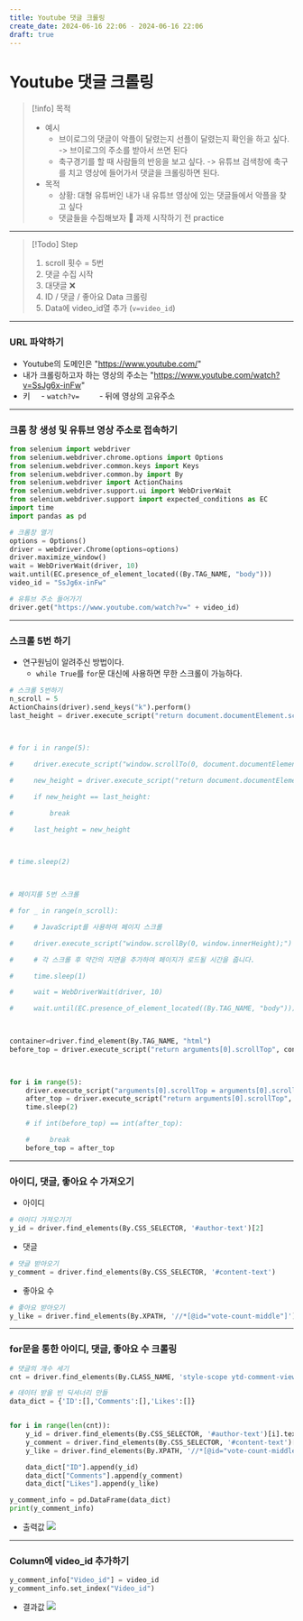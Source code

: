 ```yaml
---
title: Youtube 댓글 크롤링
create_date: 2024-06-16 22:06 - 2024-06-16 22:06
draft: true
---
```

# Youtube 댓글 크롤링

> [!info] 목적
> - 예시 
> 	- 브이로그의 댓글이 악플이 달렸는지 선플이 달렸는지 확인을 하고 싶다. -> 브이로그의 주소를 받아서 쓰면 된다
> 	- 축구경기를 할 때 사람들의 반응을 보고 싶다. -> 유튜브 검색창에 축구를 치고 영상에 들어가서 댓글을 크롤링하면 된다.
> - 목적
> 	- 상황: 대형 유튜버인 내가 내 유튜브 영상에 있는 댓글들에서 악플을 찾고 싶다
> 	- 댓글들을 수집해보자
>	📝 과제 시작하기 전 practice 

---

>[!Todo] Step
>1. scroll 횟수 = 5번
>2. 댓글 수집 시작
>	1. 대댓글 ❌
>	2. ID / 댓글 / 좋아요 Data 크롤링
>	3. Data에 video_id열 추가 (`v=video_id`)

---
### URL 파악하기

- Youtube의 도메인은 "https://www.youtube.com/"
- 내가 크롤링하고자 하는 영상의 주소는 "https://www.youtube.com/watch?v=SsJg6x-inFw"
- 키
    - `watch?v=`
        - 뒤에 영상의 고유주소

---
### 크롬 창 생성 및 유튜브 영상 주소로 접속하기

```python
from selenium import webdriver
from selenium.webdriver.chrome.options import Options
from selenium.webdriver.common.keys import Keys
from selenium.webdriver.common.by import By
from selenium.webdriver import ActionChains
from selenium.webdriver.support.ui import WebDriverWait
from selenium.webdriver.support import expected_conditions as EC
import time
import pandas as pd
```

```python
# 크롬창 열기
options = Options()
driver = webdriver.Chrome(options=options)
driver.maximize_window()
wait = WebDriverWait(driver, 10)
wait.until(EC.presence_of_element_located((By.TAG_NAME, "body")))
video_id = "SsJg6x-inFw"

# 유튜브 주소 들어가기
driver.get("https://www.youtube.com/watch?v=" + video_id)
```

---
### 스크롤 5번 하기

- 연구원님이 알려주신 방법이다. 
	- `while True`를 `for`문 대신에 사용하면 무한 스크롤이 가능하다.

```python
# 스크롤 5번하기
n_scroll = 5
ActionChains(driver).send_keys("k").perform()
last_height = driver.execute_script("return document.documentElement.scrollHeight")

  

# for i in range(5):

#     driver.execute_script("window.scrollTo(0, document.documentElement.scrollHeight);")

#     new_height = driver.execute_script("return document.documentElement.scrollHeight")

#     if new_height == last_height:

#         break

#     last_height = new_height

  

# time.sleep(2)

  

# 페이지를 5번 스크롤

# for _ in range(n_scroll):

#     # JavaScript를 사용하여 페이지 스크롤

#     driver.execute_script("window.scrollBy(0, window.innerHeight);")

#     # 각 스크롤 후 약간의 지연을 추가하여 페이지가 로드될 시간을 줍니다.

#     time.sleep(1)

#     wait = WebDriverWait(driver, 10)

#     wait.until(EC.presence_of_element_located((By.TAG_NAME, "body")))

  

container=driver.find_element(By.TAG_NAME, "html")
before_top = driver.execute_script("return arguments[0].scrollTop", container)

  

for i in range(5):
    driver.execute_script("arguments[0].scrollTop = arguments[0].scrollHeight", container)
    after_top = driver.execute_script("return arguments[0].scrollTop", container)
    time.sleep(2)

    # if int(before_top) == int(after_top):

    #     break
    before_top = after_top
```

---
### 아이디, 댓글, 좋아요 수 가져오기

- 아이디
```python
# 아이디 가져오기기
y_id = driver.find_elements(By.CSS_SELECTOR, '#author-text')[2]
```

- 댓글
```python
# 댓글 받아오기
y_comment = driver.find_elements(By.CSS_SELECTOR, '#content-text')
```

- 좋아요 수
```python
# 좋아요 받아오기
y_like = driver.find_elements(By.XPATH, '//*[@id="vote-count-middle"]')
```

---
### for문을 통한 아이디, 댓글, 좋아요 수 크롤링

```python
# 댓글의 개수 세기
cnt = driver.find_elements(By.CLASS_NAME, 'style-scope ytd-comment-view-model')

# 데이터 받을 빈 딕셔너리 만들
data_dict = {'ID':[],'Comments':[],'Likes':[]}


for i in range(len(cnt)):
    y_id = driver.find_elements(By.CSS_SELECTOR, '#author-text')[i].text
    y_comment = driver.find_elements(By.CSS_SELECTOR, '#content-text')[i].text
    y_like = driver.find_elements(By.XPATH, '//*[@id="vote-count-middle"]')[i].text

    data_dict["ID"].append(y_id)
    data_dict["Comments"].append(y_comment)
    data_dict["Likes"].append(y_like)

y_comment_info = pd.DataFrame(data_dict)
print(y_comment_info)
```

- 출력값
![](https://imgur.com/Umwv5bS.jpg)

---
### Column에 video_id 추가하기

```python
y_comment_info["Video_id"] = video_id
y_comment_info.set_index("Video_id")
```

- 결과값
![](https://imgur.com/IxmNlsJ.jpg)
